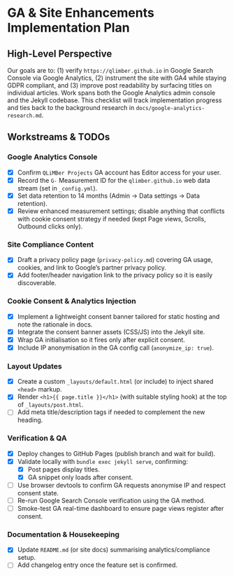 # GA & Site Enhancements Implementation Plan

## High-Level Perspective
Our goals are to: (1) verify `https://qlimber.github.io` in Google Search Console via Google Analytics, (2) instrument the site with GA4 while staying GDPR compliant, and (3) improve post readability by surfacing titles on individual articles. Work spans both the Google Analytics admin console and the Jekyll codebase. This checklist will track implementation progress and ties back to the background research in `docs/google-analytics-research.md`.

## Workstreams & TODOs

### Google Analytics Console
- [X] Confirm `QLiMBer Projects` GA account has Editor access for your user.
- [x] Record the `G-` Measurement ID for the `qlimber.github.io` web data stream (set in `_config.yml`).
- [X] Set data retention to 14 months (Admin → Data settings → Data retention).
- [x] Review enhanced measurement settings; disable anything that conflicts with cookie consent strategy if needed (kept Page views, Scrolls, Outbound clicks only).

### Site Compliance Content
- [x] Draft a privacy policy page (`privacy-policy.md`) covering GA usage, cookies, and link to Google’s partner privacy policy.
- [x] Add footer/header navigation link to the privacy policy so it is easily discoverable.

### Cookie Consent & Analytics Injection
- [x] Implement a lightweight consent banner tailored for static hosting and note the rationale in docs.
- [x] Integrate the consent banner assets (CSS/JS) into the Jekyll site.
- [x] Wrap GA initialisation so it fires only after explicit consent.
- [x] Include IP anonymisation in the GA config call (`anonymize_ip: true`).

### Layout Updates
- [x] Create a custom `_layouts/default.html` (or include) to inject shared `<head>` markup.
- [x] Render `<h1>{{ page.title }}</h1>` (with suitable styling hook) at the top of `_layouts/post.html`.
- [ ] Add meta title/description tags if needed to complement the new heading.

### Verification & QA
- [X] Deploy changes to GitHub Pages (publish branch and wait for build).
- [X] Validate locally with `bundle exec jekyll serve`, confirming:
  - [X] Post pages display titles.
  - [X] GA snippet only loads after consent.
- [ ] Use browser devtools to confirm GA requests anonymise IP and respect consent state.
- [ ] Re-run Google Search Console verification using the GA method.
- [ ] Smoke-test GA real-time dashboard to ensure page views register after consent.

### Documentation & Housekeeping
- [x] Update `README.md` (or site docs) summarising analytics/compliance setup.
- [ ] Add changelog entry once the feature set is confirmed.
